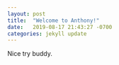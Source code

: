 ```yaml
---
layout: post
title:  "Welcome to Anthony!"
date:   2019-08-17 21:43:27 -0700
categories: jekyll update
---
```

Nice try buddy.